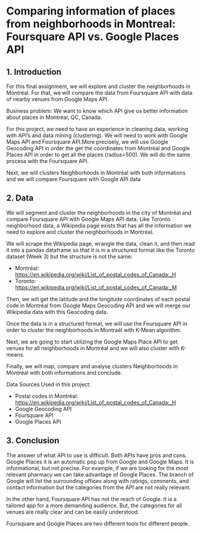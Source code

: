 # Comparing information of places from neighborhoods in Montreal: Foursquare API vs. Google Places API


## 1. Introduction

For this final assignment, we will explore and cluster the neighborhoods in Montréal. For that, we will compare the data from Foursquare API with data of nearby venues from Google Maps API.

Business problem: We want to know which API give us better information about places in Montréal, QC, Canada.

For this project, we need to have an experience in cleaning data, working with API’s and data mining (clustering). 
We will need to work with Google Maps API and Foursquare API.More precisely, we will use Google Geocoding API in order the get the coordinates from Montréal and Google Places API in order to get all the places (radius=500). We will do the same process with the Foursquare API. 

Next, we will clusters Neighborhoods in Montréal with both informations and we will compare Foursquare with Google API data



## 2. Data

We will segment and cluster the neighborhoods in the city of Montréal and compare Foursquare API with Google Maps API data. Like Toronto neighborhood data, a Wikipedia page exists that has all the information we need to explore and cluster the neighborhoods in Montréal.

We will scrape the Wikipedia page, wrangle the data, clean it, and then read it into a pandas dataframe so that it is in a structured format like the Toronto dataset (Week 3) but the structure is not the same:

- Montréal: https://en.wikipedia.org/wiki/List_of_postal_codes_of_Canada:_H
- Toronto: https://en.wikipedia.org/wiki/List_of_postal_codes_of_Canada:_M

Then, we will get the latitude and the longitude coordinates of each postal code in Montréal from Google Maps Geocoding API and we will merge our Wikipedia data with this Geocoding data.

Once the data is in a structured format, we will use the Foursquare API in order to cluster the neighborhoods in Montraél with K-Mean algorithm.

Next, we are going to start utilizing the Google Maps Place API to get venues for all neighborhoods in Montréal and we will also cluster with K-means.

Finally, we will map, compare and analyse clusters Neighborhoods in Montréal with both informations and conclude.

Data Sources Used in this project:
- Postal codes in Montréal: https://en.wikipedia.org/wiki/List_of_postal_codes_of_Canada:_H
- Google Geocoding API
- Foursquare API
- Google Places API


## 3. Conclusion

The answer of what API to use is difficult. Both APIs have pros and cons. <br>
Google Places it is an automatic pop up from Google and Google Maps. It is informational, but not precise. For example, if we are looking for the most relevant pharmacy we can take advantage of Google Places. The branch of Google will list the surrounding offices along with ratings, comments, and contact information but the categories from the API are not really relevant.

In the other hand, Foursquare API has not the reach of Google. It is a tailored app for a more demanding audience. But, the categories for all venues are really clear and can be easily understood. 

Foursquare and Google Places are two different tools for different people.
